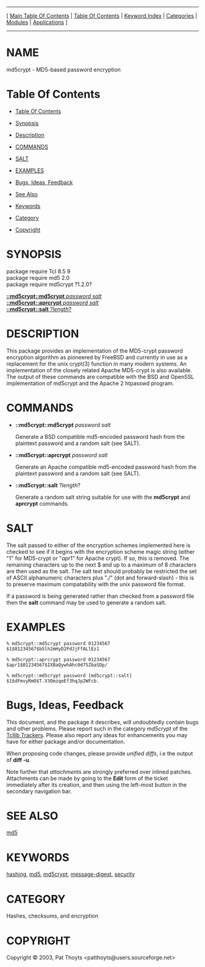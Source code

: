 
[//000000001]: # (md5crypt \- MD5\-based password encryption)
[//000000002]: # (Generated from file 'md5crypt\.man' by tcllib/doctools with format 'markdown')
[//000000003]: # (Copyright &copy; 2003, Pat Thoyts <patthoyts@users\.sourceforge\.net>)
[//000000004]: # (md5crypt\(n\) 1\.2\.0 tcllib "MD5\-based password encryption")

<hr> [ <a href="../../../../toc.md">Main Table Of Contents</a> &#124; <a
href="../../../toc.md">Table Of Contents</a> &#124; <a
href="../../../../index.md">Keyword Index</a> &#124; <a
href="../../../../toc0.md">Categories</a> &#124; <a
href="../../../../toc1.md">Modules</a> &#124; <a
href="../../../../toc2.md">Applications</a> ] <hr>

# NAME

md5crypt \- MD5\-based password encryption

# <a name='toc'></a>Table Of Contents

  - [Table Of Contents](#toc)

  - [Synopsis](#synopsis)

  - [Description](#section1)

  - [COMMANDS](#section2)

  - [SALT](#section3)

  - [EXAMPLES](#section4)

  - [Bugs, Ideas, Feedback](#section5)

  - [See Also](#seealso)

  - [Keywords](#keywords)

  - [Category](#category)

  - [Copyright](#copyright)

# <a name='synopsis'></a>SYNOPSIS

package require Tcl 8\.5 9  
package require md5 2\.0  
package require md5crypt ?1\.2\.0?  

[__::md5crypt::md5crypt__ *password* *salt*](#1)  
[__::md5crypt::aprcrypt__ *password* *salt*](#2)  
[__::md5crypt::salt__ ?*length*?](#3)  

# <a name='description'></a>DESCRIPTION

This package provides an implementation of the MD5\-crypt password encryption
algorithm as pioneered by FreeBSD and currently in use as a replacement for the
unix crypt\(3\) function in many modern systems\. An implementation of the closely
related Apache MD5\-crypt is also available\. The output of these commands are
compatible with the BSD and OpenSSL implementation of md5crypt and the Apache 2
htpasswd program\.

# <a name='section2'></a>COMMANDS

  - <a name='1'></a>__::md5crypt::md5crypt__ *password* *salt*

    Generate a BSD compatible md5\-encoded password hash from the plaintext
    password and a random salt \(see SALT\)\.

  - <a name='2'></a>__::md5crypt::aprcrypt__ *password* *salt*

    Generate an Apache compatible md5\-encoded password hash from the plaintext
    password and a random salt \(see SALT\)\.

  - <a name='3'></a>__::md5crypt::salt__ ?*length*?

    Generate a random salt string suitable for use with the __md5crypt__ and
    __aprcrypt__ commands\.

# <a name='section3'></a>SALT

The salt passed to either of the encryption schemes implemented here is checked
to see if it begins with the encryption scheme magic string \(either "$1$" for
MD5\-crypt or "$apr1$" for Apache crypt\)\. If so, this is removed\. The remaining
characters up to the next $ and up to a maximum of 8 characters are then used as
the salt\. The salt text should probably be restricted the set of ASCII
alphanumeric characters plus "\./" \(dot and forward\-slash\) \- this is to preserve
maximum compatability with the unix password file format\.

If a password is being generated rather than checked from a password file then
the __salt__ command may be used to generate a random salt\.

# <a name='section4'></a>EXAMPLES

    % md5crypt::md5crypt password 01234567
    $1$01234567$b5lh2mHyD2PdJjFfALlEz1

    % md5crypt::aprcrypt password 01234567
    $apr1$01234567$IXBaQywhAhc0d75ZbaSDp/

    % md5crypt::md5crypt password [md5crypt::salt]
    $1$dFmvyRmO$T.V3OmzqeEf3hqJp2WFcb.

# <a name='section5'></a>Bugs, Ideas, Feedback

This document, and the package it describes, will undoubtedly contain bugs and
other problems\. Please report such in the category *md5crypt* of the [Tcllib
Trackers](http://core\.tcl\.tk/tcllib/reportlist)\. Please also report any ideas
for enhancements you may have for either package and/or documentation\.

When proposing code changes, please provide *unified diffs*, i\.e the output of
__diff \-u__\.

Note further that *attachments* are strongly preferred over inlined patches\.
Attachments can be made by going to the __Edit__ form of the ticket
immediately after its creation, and then using the left\-most button in the
secondary navigation bar\.

# <a name='seealso'></a>SEE ALSO

[md5](\.\./md5/md5\.md)

# <a name='keywords'></a>KEYWORDS

[hashing](\.\./\.\./\.\./\.\./index\.md\#hashing),
[md5](\.\./\.\./\.\./\.\./index\.md\#md5),
[md5crypt](\.\./\.\./\.\./\.\./index\.md\#md5crypt),
[message\-digest](\.\./\.\./\.\./\.\./index\.md\#message\_digest),
[security](\.\./\.\./\.\./\.\./index\.md\#security)

# <a name='category'></a>CATEGORY

Hashes, checksums, and encryption

# <a name='copyright'></a>COPYRIGHT

Copyright &copy; 2003, Pat Thoyts <patthoyts@users\.sourceforge\.net>
